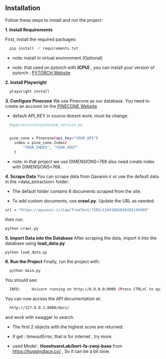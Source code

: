 ## Installation
Follow these steps to install and run the project:

**1. Install Requirements**

First, install the required packages:
```bash
  pip install -r requirements.txt
```
* note: install in virtual environment.(Optional)

* note: that used on pytorch with **(CPU)** , you can install your version of pytorch : [PYTORCH Website](https://pytorch.org/get-started/previous-versions/)


**2. Install Playwright**
```bash
  playwright install
```

**3. Configure Pinecone**
We use Pinecone as our database. You need to create an account on the [PINECONE Website](https://pinecone.io)

* default API_KEY in source doesnt work. must be change.
```bash
  #app/services/pinecone_service.py

  
  pine_cone = Pinecone(api_key="YOUR_API")
    index = pine_cone.Index(
        "YOUR_INDEX", "YOUR_HOST"
    )
```
* note: in that project we use DIMENSIONS=768 also need create index with DIMENSIONS=768.

**4. Scrape Data**
You can scrape data from Qavanin.ir or use the default data in the <data_extraction> folder:

* The default folder contains 6 documents scraped from the site.

* To add custom documents, use **crawl.py**. Update the URL as needed:
```bash
url = "https://qavanin.ir/Law/TreeText/?IDS=12441882026455145609"
```
then run:
```bash
python crawl.py
```

**5. Import Data into the Database**
After scraping the data, import it into the database using **load_data.py**
```bash
python load_data.py
```

**6. Run the Project**
Finally, run the project with:
```bash
  python main.py
```
You should see:
```bash
  INFO:     Uvicorn running on http://0.0.0.0:8000 (Press CTRL+C to quit)
```
You can now access the API documentation at:
```bash
  http://127.0.0.1:8000/docs/
```

and work with swagger to search.


* The first 2 objects with the highest score are returned.
* if get : timeoutError, that is for internet , try more.

* used Model : **HooshvareLab/bert-fa-zwnj-base** from https://huggingface.co/ , So it can be a bit slow.


